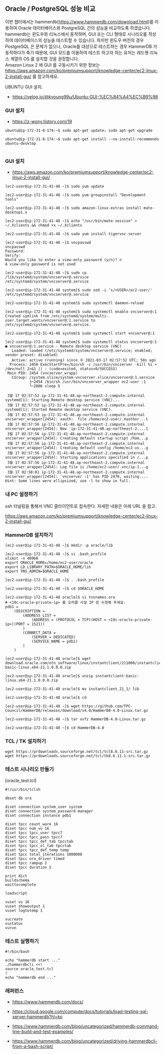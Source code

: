 ## Oracle / PostgreSQL 성능 비교 ##

이번 챕터에서는 hammerdb(https://www.hammerdb.com/download.html)를 이용하여 Oracle 데이터베이스와 PostgreSQL 간의 성능을 비교하도록 하겠습니다. hammerdb는 윈도우와 리눅스에서 동작하며, GUI 또는 CLI 형태로 시나리오를 작성하여 데이터베이스의 성능을 테스트할 수 있습니다. 하지만 윈도우 버전의 경우 PostgreSQL 은 문제가 없으나, Oracle를 대상으로 테스트하는 경우 HammerDB 가 동작하다가 죽기 때문에, GUI 모드를 이용하여 테스트 하고자 하는 유저는 레드헷 리눅스 계열의 OS 를 설치할 것을 권장합니다.   
Amazon Linux 2 에 GUI 를 구동시키기 위한 정보는 https://aws.amazon.com/ko/premiumsupport/knowledge-center/ec2-linux-2-install-gui/ 를 참고하세요.

UBUNTU GUI 설치.
* https://velog.io/@kyoung99u/Ubuntu-GUI-%EC%84%A4%EC%B9%98

### GUI 설치 ###

* https://z-wony.tistory.com/19

```
ubuntu@ip-172-31-8-174:~$ sudo apt-get update; sudo apt-get upgrade

ubuntu@ip-172-31-8-174:~$ sudo apt-get install --no-install-recommends ubuntu-desktop


```



### GUI 설치 ###

* https://aws.amazon.com/ko/premiumsupport/knowledge-center/ec2-linux-2-install-gui/

```
[ec2-user@ip-172-31-41-48 ~]$ sudo yum update

[ec2-user@ip-172-31-41-48 ~]$ sudo yum groupinstall "Development tools"

[ec2-user@ip-172-31-41-48 ~]$ sudo amazon-linux-extras install mate-desktop1.x

[ec2-user@ip-172-31-41-48 ~]$ echo "/usr/bin/mate-session" > ~/.Xclients && chmod +x ~/.Xclients

[ec2-user@ip-172-31-41-48 ~]$ sudo yum install tigervnc-server

[ec2-user@ip-172-31-41-48 ~]$ vncpasswd
vncpasswd
Password:
Verify:
Would you like to enter a view-only password (y/n)? n
A view-only password is not used

[ec2-user@ip-172-31-41-48 ~]$ sudo cp /lib/systemd/system/vncserver@.service /etc/systemd/system/vncserver@.service

[ec2-user@ip-172-31-41-48 system]$ sudo sed -i 's/<USER>/ec2-user/' /etc/systemd/system/vncserver@.service

[ec2-user@ip-172-31-41-48 system]$ sudo systemctl daemon-reload

[ec2-user@ip-172-31-41-48 system]$ sudo systemctl enable vncserver@:1
Created symlink from /etc/systemd/system/multi-user.target.wants/vncserver@:1.service to /etc/systemd/system/vncserver@.service.

[ec2-user@ip-172-31-41-48 system]$ sudo systemctl start vncserver@:1

[ec2-user@ip-172-31-41-48 system]$ sudo systemctl status vncserver@:1
● vncserver@:1.service - Remote desktop service (VNC)
   Loaded: loaded (/etc/systemd/system/vncserver@.service; enabled; vendor preset: disabled)
   Active: active (running) since 수 2021-03-17 02:57:52 UTC; 50s ago
  Process: 2450 ExecStartPre=/bin/sh -c /usr/bin/vncserver -kill %i > /dev/null 2>&1 || : (code=exited, status=0/SUCCESS)
 Main PID: 2454 (vncserver_wrapp)
   CGroup: /system.slice/system-vncserver.slice/vncserver@:1.service
           ├─2454 /bin/sh /usr/bin/vncserver_wrapper ec2-user :1
           └─2806 sleep 5

 3월 17 02:57:52 ip-172-31-41-48.ap-northeast-2.compute.internal systemd[1]: Starting Remote desktop service (VNC)...
 3월 17 02:57:52 ip-172-31-41-48.ap-northeast-2.compute.internal systemd[1]: Started Remote desktop service (VNC).
 3월 17 02:57:53 ip-172-31-41-48.ap-northeast-2.compute.internal vncserver_wrapper[2454]: xauth:  file /home/ec2-user/.Xauthor...t
 3월 17 02:57:56 ip-172-31-41-48.ap-northeast-2.compute.internal vncserver_wrapper[2454]: New 'ip-172-31-41-48.ap-northeast-2....1
 3월 17 02:57:56 ip-172-31-41-48.ap-northeast-2.compute.internal vncserver_wrapper[2454]: Creating default startup script /hom...p
 3월 17 02:57:56 ip-172-31-41-48.ap-northeast-2.compute.internal vncserver_wrapper[2454]: Creating default config /home/ec2-us...g
 3월 17 02:57:56 ip-172-31-41-48.ap-northeast-2.compute.internal vncserver_wrapper[2454]: Starting applications specified in /...p
 3월 17 02:57:56 ip-172-31-41-48.ap-northeast-2.compute.internal vncserver_wrapper[2454]: Log file is /home/ec2-user/.vnc/ip-1...g
 3월 17 02:58:01 ip-172-31-41-48.ap-northeast-2.compute.internal vncserver_wrapper[2454]: 'vncserver :1' has PID 2478, waiting....
Hint: Some lines were ellipsized, use -l to show in full.
```

### 내 PC 설정하기 ###

ssh 터널링을 통해서 VNC 클라이언트로 접속한다. 자세한 내용은 아래 URL 을 참고.

https://aws.amazon.com/ko/premiumsupport/knowledge-center/ec2-linux-2-install-gui/


### HammerDB 설치하기 ###

```
[ec2-user@ip-172-31-41-48 ~]$ mkdir -p oracle/lib

[ec2-user@ip-172-31-41-48 ~]$ vi .bash_profile
ulimit -n 40960
export ORACLE_HOME=/home/ec2-user/oracle
export LD_LIBRARY_PATH=$ORACLE_HOME/lib
export TNS_ADMIN=$ORACLE_HOME

[ec2-user@ip-172-31-41-48 ~]$ . .bash_profile

[ec2-user@ip-172-31-41-48 ~]$ cd $ORACLE_HOME

[ec2-user@ip-172-31-41-48 oracle]$ vi tnsnames.ora
# <19c-oracle-private-ip> 를 오라클 사설 IP 로 수정해 주세요.
pdb1 =
    (DESCRIPTION =
        (ADDRESS_LIST =
            (ADDRESS = (PROTOCOL = TCP)(HOST = <19c-oracle-private-ip>)(PORT = 1521))
        )
        (CONNECT_DATA =
            (SERVER = DEDICATED)
            (SERVICE_NAME = pdb1)
        )
    )

[ec2-user@ip-172-31-41-48 oracle]$ wget download.oracle.com/otn_software/linux/instantclient/211000/instantclient-basic-linux.x64-21.1.0.0.0.zip

[ec2-user@ip-172-31-41-48 oracle]$ unzip instantclient-basic-linux.x64-21.1.0.0.0.zip 

[ec2-user@ip-172-31-41-48 oracle]$ mv instantclient_21_1/ lib

[ec2-user@ip-172-31-41-48 oracle]$ cd

[ec2-user@ip-172-31-41-48 ~]$ wget https://github.com/TPC-Council/HammerDB/releases/download/v4.0/HammerDB-4.0-Linux.tar.gz

[ec2-user@ip-172-31-41-48 ~]$ tar xvfz HammerDB-4.0-Linux.tar.gz

[ec2-user@ip-172-31-41-48 ~]$ cd HammerDB-4.0
```

### TCL / TK 설치하기 ###

```
wget https://prdownloads.sourceforge.net/tcl/tcl8.6.11-src.tar.gz
wget https://prdownloads.sourceforge.net/tcl/tk8.6.11.1-src.tar.gz

```












### 테스트 시나리오 만들기 ###

[oracle_test.tcl]
```
#!/usr/bin/tclsh

dbset db ora

diset connection system_user system
diset connection system_password manager
diset connection instance pdb1

diset tpcc count_ware 16
diset tpcc num_vu 16
diset tpcc tpcc_user tpcc7
diset tpcc tpcc_pass tpcc7
diset tpcc tpcc_def_tab tpcctab
diset tpcc tpcc_ol_tab tpcctab
diset tpcc tpcc_def_temp temp
diset tpcc total_iterations 1000000
diset tpcc ora_driver timed
diset tpcc rampup 2
diset tpcc duration 5

print dict
buildschema
waittocomplete

loadscript

vuset vu 16
vuset showoutput 1
vuset logtotemp 1

vucreate
vustatus
vurun
```

### 테스트 실행하기 ###
```
#!/bin/bash

echo "hammerdb start ..."
./hammerdbcli <<!
source oracle_test.tcl
!
echo "hammerdb end ..."

```

### 레퍼런스 ###

* https://www.hammerdb.com/docs/

* https://cloud.google.com/compute/docs/tutorials/load-testing-sql-server-hammerdb?hl=ko

* https://www.hammerdb.com/blog/uncategorized/hammerdb-command-line-build-and-test-examples/

* https://www.hammerdb.com/blog/uncategorized/driving-hammerdbcli-from-a-bash-script/

